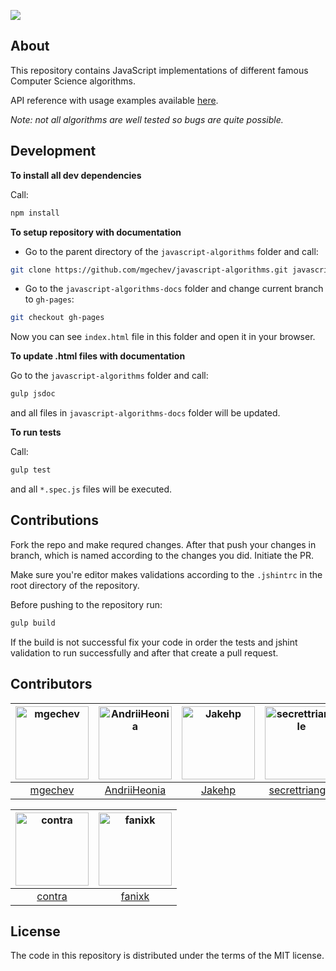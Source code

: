 ![](https://travis-ci.org/mgechev/javascript-algorithms.svg?branch=master)

## About

This repository contains JavaScript implementations of different famous Computer Science algorithms.

API reference with usage examples available <a href="https://mgechev.github.io/javascript-algorithms/" target="_blank">here</a>.

*Note: not all algorithms are well tested so bugs are quite possible.*

## Development

**To install all dev dependencies**

Call:

```bash
npm install
```

**To setup repository with documentation**

- Go to the parent directory of the `javascript-algorithms` folder and call:

```bash
git clone https://github.com/mgechev/javascript-algorithms.git javascript-algorithms-docs
```

- Go to the `javascript-algorithms-docs` folder and change current branch to `gh-pages`:

```bash
git checkout gh-pages
```

Now you can see `index.html` file in this folder and open it in your browser.

**To update .html files with documentation**

Go to the `javascript-algorithms` folder and call:

```bash
gulp jsdoc
```

and all files in `javascript-algorithms-docs` folder will be updated.

**To run tests**

Call:

```bash
gulp test
```

and all `*.spec.js` files will be executed.

## Contributions

Fork the repo and make requred changes. After that push your changes in branch, which is named according to the changes you did.
Initiate the PR.

Make sure you're editor makes validations according to the `.jshintrc` in the root directory of the repository.

Before pushing to the repository run:

```bash
gulp build
```

If the build is not successful fix your code in order the tests and jshint validation to run successfully and after that create a pull request.

## Contributors

[<img alt="mgechev" src="https://avatars.githubusercontent.com/u/455023?v=3&s=117" width="117">](https://github.com/mgechev) |[<img alt="AndriiHeonia" src="https://avatars.githubusercontent.com/u/773648?v=3&s=117" width="117">](https://github.com/AndriiHeonia) |[<img alt="Jakehp" src="https://avatars.githubusercontent.com/u/1854569?v=3&s=117" width="117">](https://github.com/Jakehp) |[<img alt="secrettriangle" src="https://avatars.githubusercontent.com/u/1765130?v=3&s=117" width="117">](https://github.com/secrettriangle) |[<img alt="Microfed" src="https://avatars.githubusercontent.com/u/613179?v=3&s=117" width="117">](https://github.com/Microfed) |[<img alt="FilipeFalcaoBatista" src="https://avatars.githubusercontent.com/u/9125631?v=3&s=117" width="117">](https://github.com/FilipeFalcaoBatista) |
:---: |:---: |:---: |:---: |:---: |:---: |
[mgechev](https://github.com/mgechev) |[AndriiHeonia](https://github.com/AndriiHeonia) |[Jakehp](https://github.com/Jakehp) |[secrettriangle](https://github.com/secrettriangle) |[Microfed](https://github.com/Microfed) |[FilipeFalcaoBatista](https://github.com/FilipeFalcaoBatista) |

[<img alt="contra" src="https://avatars.githubusercontent.com/u/425716?v=3&s=117" width="117">](https://github.com/contra) |[<img alt="fanixk" src="https://avatars.githubusercontent.com/u/921156?v=3&s=117" width="117">](https://github.com/fanixk) |
:---: |:---: |
[contra](https://github.com/contra) |[fanixk](https://github.com/fanixk) |

## License

The code in this repository is distributed under the terms of the MIT license.
